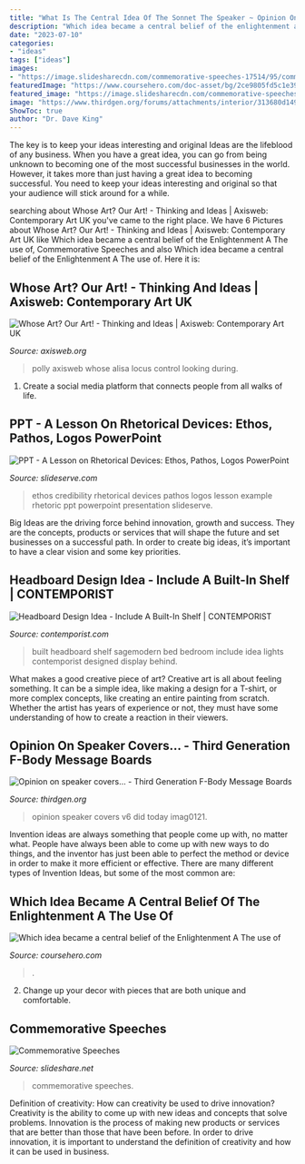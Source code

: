 ```yaml
---
title: "What Is The Central Idea Of The Sonnet The Speaker ~ Opinion On Speaker Covers..."
description: "Which idea became a central belief of the enlightenment a the use of"
date: "2023-07-10"
categories:
- "ideas"
tags: ["ideas"]
images:
- "https://image.slidesharecdn.com/commemorative-speeches-17514/95/commemorative-speeches-15-728.jpg?cb=1175389509"
featuredImage: "https://www.coursehero.com/doc-asset/bg/2ce9805fd5c1e39660b25995655bb33b0ef5e9c3/splits/v9.2.mcq.clean/page-4.jpg"
featured_image: "https://image.slidesharecdn.com/commemorative-speeches-17514/95/commemorative-speeches-15-728.jpg?cb=1175389509"
image: "https://www.thirdgen.org/forums/attachments/interior/313680d1497772226-opinion-speaker-covers-imag0121.jpg"
ShowToc: true
author: "Dr. Dave King"
---
```



The key is to keep your ideas interesting and original
Ideas are the lifeblood of any business. When you have a great idea, you can go from being unknown to becoming one of the most successful businesses in the world. However, it takes more than just having a great idea to becoming successful. You need to keep your ideas interesting and original so that your audience will stick around for a while.

	

		
searching about Whose Art? Our Art! - Thinking and Ideas | Axisweb: Contemporary Art UK you've came to the right place. We have 6 Pictures about Whose Art? Our Art! - Thinking and Ideas | Axisweb: Contemporary Art UK like Which idea became a central belief of the Enlightenment A The use of, Commemorative Speeches and also Which idea became a central belief of the Enlightenment A The use of. Here it is:
		
    
## Whose Art? Our Art! - Thinking And Ideas | Axisweb: Contemporary Art UK

<img loading=lazy src="https://www.axisweb.org/umedia/207336/polly_edited_500x503.jpg" onerror="this.onerror=null;this.src='https://tse4.mm.bing.net/th?id=OIP.T6kBfGrX7qbxldg75-6nQwHaHc&amp;pid=15.1';" alt="Whose Art? Our Art! - Thinking and Ideas | Axisweb: Contemporary Art UK">

_Source: axisweb.org_

>polly axisweb whose alisa locus control looking during. 

	

1. Create a social media platform that connects people from all walks of life. 

    
## PPT - A Lesson On Rhetorical Devices: Ethos, Pathos, Logos PowerPoint

<img loading=lazy src="http://image.slideserve.com/358675/ethos-credibility-l.jpg" onerror="this.onerror=null;this.src='https://tse2.mm.bing.net/th?id=OIP.4uw2m2gWEv-8SEf0IrRO5gHaFj&amp;pid=15.1';" alt="PPT - A Lesson on Rhetorical Devices: Ethos, Pathos, Logos PowerPoint">

_Source: slideserve.com_

>ethos credibility rhetorical devices pathos logos lesson example rhetoric ppt powerpoint presentation slideserve. 

	

Big Ideas are the driving force behind innovation, growth and success. They are the concepts, products or services that will shape the future and set businesses on a successful path. In order to create big ideas, it’s important to have a clear vision and some key priorities.

    
## Headboard Design Idea - Include A Built-In Shelf | CONTEMPORIST

<img loading=lazy src="http://www.contemporist.com/wp-content/uploads/2016/08/built-in-shelf-bedroom_090816_06-800x943.jpg" onerror="this.onerror=null;this.src='https://tse2.mm.bing.net/th?id=OIP.o4mJJzNq76oJogCZUeoFEwHaIu&amp;pid=15.1';" alt="Headboard Design Idea - Include A Built-In Shelf | CONTEMPORIST">

_Source: contemporist.com_

>built headboard shelf sagemodern bed bedroom include idea lights contemporist designed display behind. 

	

What makes a good creative piece of art?
Creative art is all about feeling something. It can be a simple idea, like making a design for a T-shirt, or more complex concepts, like creating an entire painting from scratch. Whether the artist has years of experience or not, they must have some understanding of how to create a reaction in their viewers.

    
## Opinion On Speaker Covers... - Third Generation F-Body Message Boards

<img loading=lazy src="https://www.thirdgen.org/forums/attachments/interior/313680d1497772226-opinion-speaker-covers-imag0121.jpg" onerror="this.onerror=null;this.src='https://tse2.mm.bing.net/th?id=OIP.3JRSXrIu-PverqWZK1B_ZQHaNK&amp;pid=15.1';" alt="Opinion on speaker covers... - Third Generation F-Body Message Boards">

_Source: thirdgen.org_

>opinion speaker covers v6 did today imag0121. 

	

Invention ideas are always something that people come up with, no matter what. People have always been able to come up with new ways to do things, and the inventor has just been able to perfect the method or device in order to make it more efficient or effective. There are many different types of Invention Ideas, but some of the most common are:

    
## Which Idea Became A Central Belief Of The Enlightenment A The Use Of

<img loading=lazy src="https://www.coursehero.com/doc-asset/bg/2ce9805fd5c1e39660b25995655bb33b0ef5e9c3/splits/v9.2.mcq.clean/page-4.jpg" onerror="this.onerror=null;this.src='https://tse1.mm.bing.net/th?id=OIP.eicWiyAAl4wwxqA_ZgUcEQHaJl&amp;pid=15.1';" alt="Which idea became a central belief of the Enlightenment A The use of">

_Source: coursehero.com_

>. 

	

2. Change up your decor with pieces that are both unique and comfortable.

    
## Commemorative Speeches

<img loading=lazy src="https://image.slidesharecdn.com/commemorative-speeches-17514/95/commemorative-speeches-15-728.jpg?cb=1175389509" onerror="this.onerror=null;this.src='https://tse1.mm.bing.net/th?id=OIP._z368wczYbVmKt014lJjzAHaFj&amp;pid=15.1';" alt="Commemorative Speeches">

_Source: slideshare.net_

>commemorative speeches. 

	

Definition of creativity: How can creativity be used to drive innovation?
Creativity is the ability to come up with new ideas and concepts that solve problems. Innovation is the process of making new products or services that are better than those that have been before. In order to drive innovation, it is important to understand the definition of creativity and how it can be used in business.

